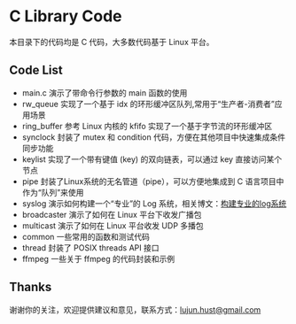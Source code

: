 
C Library Code
===========

本目录下的代码均是 C 代码，大多数代码基于 Linux 平台。


Code List
----------

- main.c   演示了带命令行参数的 main 函数的使用
- rw_queue 实现了一个基于 idx 的环形缓冲区队列,常用于“生产者-消费者”应用场景
- ring_buffer 参考 Linux 内核的 kfifo 实现了一个基于字节流的环形缓冲区
- synclock 封装了 mutex 和 condition 代码，方便在其他项目中快速集成条件同步功能
- keylist  实现了一个带有键值 (key) 的双向链表，可以通过 key 直接访问某个节点
- pipe     封装了Linux系统的无名管道（pipe），可以方便地集成到 C 语言项目中作为“队列”来使用
- syslog   演示如何构建一个“专业”的 Log 系统，相关博文：[构建专业的log系统](http://ticktick.blog.51cto.com/823160/1579785)
- broadcaster 演示了如何在 Linux 平台下收发广播包
- multicast 演示了如何在 Linux 平台收发 UDP 多播包
- common   一些常用的函数和测试代码
- thread   封装了 POSIX threads API 接口
- ffmpeg  一些关于 ffmpeg 的代码封装和示例


Thanks
----------

谢谢你的关注，欢迎提供建议和意见，联系方式：lujun.hust@gmail.com
